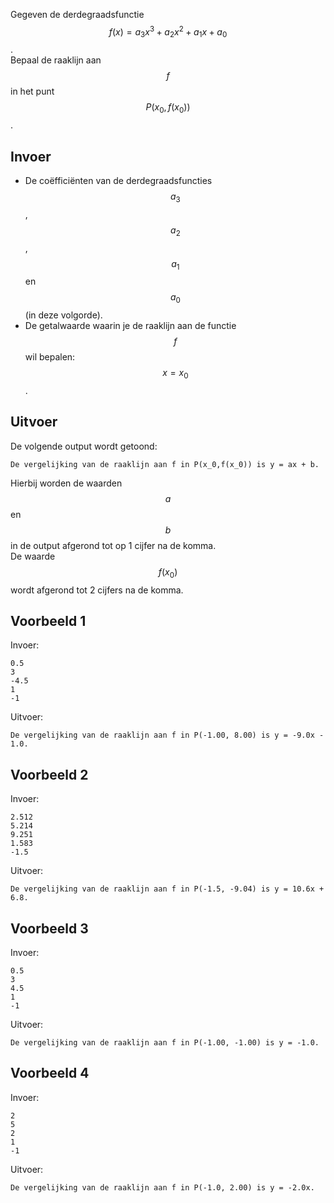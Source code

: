 Gegeven de derdegraadsfunctie $$f(x) = a_3 x^3 + a_2 x^2 + a_1 x + a_0$$.<br />
Bepaal de raaklijn aan $$f$$ in het punt $$P(x_0,f(x_0))$$.

## Invoer
* De coëfficiënten van de derdegraadsfuncties $$a_3$$, $$a_2$$, $$a_1$$ en $$a_0$$ (in deze volgorde).
* De getalwaarde waarin je de raaklijn aan de functie $$f$$ wil bepalen: $$x=x_0$$.

## Uitvoer
De volgende output wordt getoond:

```
De vergelijking van de raaklijn aan f in P(x_0,f(x_0)) is y = ax + b.
```

Hierbij worden de waarden $$a$$ en $$b$$ in de output afgerond tot op 1 cijfer na de komma.<br />
De waarde $$f(x_0)$$ wordt afgerond tot 2 cijfers na de komma.

## Voorbeeld 1
Invoer:
```
0.5
3
-4.5
1
-1
```
Uitvoer:
```
De vergelijking van de raaklijn aan f in P(-1.00, 8.00) is y = -9.0x - 1.0.
```

## Voorbeeld 2
Invoer:
```
2.512
5.214
9.251
1.583
-1.5
```
Uitvoer:
```
De vergelijking van de raaklijn aan f in P(-1.5, -9.04) is y = 10.6x + 6.8.
```

## Voorbeeld 3
Invoer:
```
0.5
3
4.5
1
-1
```
Uitvoer:
```
De vergelijking van de raaklijn aan f in P(-1.00, -1.00) is y = -1.0.
```

## Voorbeeld 4
Invoer:
```
2
5
2
1
-1
```
Uitvoer:
```
De vergelijking van de raaklijn aan f in P(-1.0, 2.00) is y = -2.0x.
```
